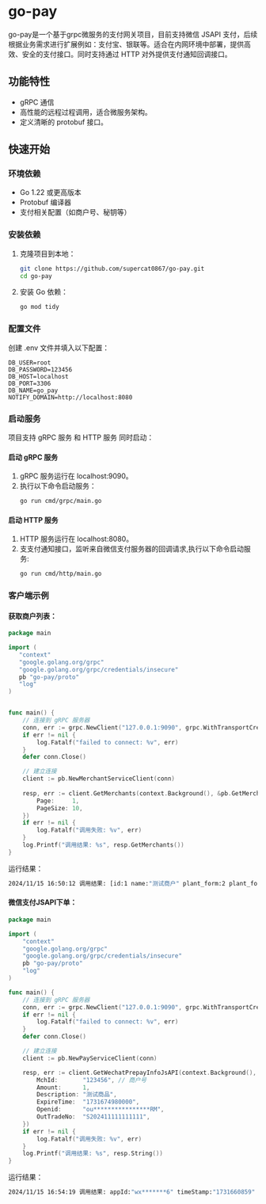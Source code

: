 # go-pay

go-pay是一个基于grpc微服务的支付网关项目，目前支持微信 JSAPI 支付，后续根据业务需求进行扩展例如：支付宝、银联等。适合在内网环境中部署，提供高效、安全的支付接口。同时支持通过
HTTP 对外提供支付通知回调接口。

## 功能特性

- gRPC 通信
- 高性能的远程过程调用，适合微服务架构。
- 定义清晰的 protobuf 接口。

## 快速开始

### 环境依赖

- Go 1.22 或更高版本
- Protobuf 编译器
- 支付相关配置（如商户号、秘钥等）

### 安装依赖

1. 克隆项目到本地：
    ```bash
    git clone https://github.com/supercat0867/go-pay.git
    cd go-pay
    ```
2. 安装 Go 依赖：
    ```bash
    go mod tidy
    ```

### 配置文件

创建 .env 文件并填入以下配置：

```dotenv
DB_USER=root
DB_PASSWORD=123456
DB_HOST=localhost
DB_PORT=3306
DB_NAME=go_pay
NOTIFY_DOMAIN=http://localhost:8080
```

### 启动服务

项目支持 gRPC 服务 和 HTTP 服务 同时启动：

#### 启动 gRPC 服务

1. gRPC 服务运行在 localhost:9090。
2. 执行以下命令启动服务：
   ```bash
   go run cmd/grpc/main.go
   ```

#### 启动 HTTP 服务

1. HTTP 服务运行在 localhost:8080。
2. 支支付通知接口，监听来自微信支付服务器的回调请求,执行以下命令启动服务:
     ```bash
     go run cmd/http/main.go
     ```      

### 客户端示例

#### 获取商户列表：

```go
package main

import (
   "context"
   "google.golang.org/grpc"
   "google.golang.org/grpc/credentials/insecure"
   pb "go-pay/proto"
   "log"
)


func main() {
	// 连接到 gRPC 服务器
	conn, err := grpc.NewClient("127.0.0.1:9090", grpc.WithTransportCredentials(insecure.NewCredentials()))
	if err != nil {
		log.Fatalf("failed to connect: %v", err)
	}
	defer conn.Close()

	// 建立连接
	client := pb.NewMerchantServiceClient(conn)
	
	resp, err := client.GetMerchants(context.Background(), &pb.GetMerchantsRequest{
		Page:     1,
		PageSize: 10,
	})
	if err != nil {
		log.Fatalf("调用失败: %v", err)
	}
	log.Printf("调用结果: %s", resp.GetMerchants())
}
```

运行结果：

```bash 
2024/11/15 16:50:12 调用结果: [id:1 name:"测试商户" plant_form:2 plant_form_name:"支付宝" app_id:"123456" mch_id:"123456" cert:"************" cert*******" secret:"************" created_at:"1731652593" id:4 name:"中谷云仓" plant_form:1 plant_form_name:"微信支付" app_id:"wx64d9bf1968f1fdf6" mc71282779" cert:"************" cert_num:"************" secret:"************" created_at:"1731652733" id:7 name:"测试商户" plant_form:1 plant_form_n"微信支付" app_id:"123456" mch_id:"123456" cert:"************" cert_num:"************" secret:"************" created_at:"1731659304"]
```

#### 微信支付JSAPI下单：

```go
package main

import (
	"context"
	"google.golang.org/grpc"
	"google.golang.org/grpc/credentials/insecure"
	pb "go-pay/proto"
	"log"
)

func main() {
	// 连接到 gRPC 服务器
	conn, err := grpc.NewClient("127.0.0.1:9090", grpc.WithTransportCredentials(insecure.NewCredentials()))
	if err != nil {
		log.Fatalf("failed to connect: %v", err)
	}
	defer conn.Close()

	// 建立连接
	client := pb.NewPayServiceClient(conn)

	resp, err := client.GetWechatPrepayInfoJsAPI(context.Background(), &pb.WechatPrepayInfoJsAPIRequest{
		MchId:       "123456", // 商户号
		Amount:      1,
		Description: "测试商品",
		ExpireTime:  "1731674980000",
		Openid:      "ou****************RM",
		OutTradeNo:  "S202411111111111",
	})
	if err != nil {
		log.Fatalf("调用失败: %v", err)
	}
	log.Printf("调用结果: %s", resp.String())
}

```
运行结果：

```bash 
2024/11/15 16:54:19 调用结果: appId:"wx*******6" timeStamp:"1731660859" nonceStr:"9ef5ef93373efc4802adfe4d5f0bcd90" package:"prepay_id=wx*************00" signType:"RSA" paySign:"Y5sSNS***********MVdrQ=="
```